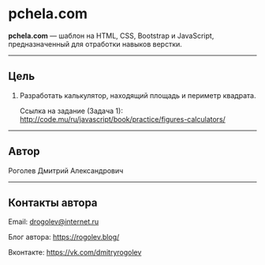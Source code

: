 # pchela.com

**pchela.com** &mdash; шаблон на HTML, CSS, Bootstrap и JavaScript, предназначенный для отработки навыков верстки.

---

## Цель

1. Разработать калькулятор, находящий площадь и периметр квадрата. 

    Ссылка на задание (Задача 1): 
    http://code.mu/ru/javascript/book/practice/figures-calculators/

---

## Автор

Роголев Дмитрий Александрович

---

## Контакты автора

Email: drogolev@internet.ru

Блог автора: https://rogolev.blog/

Вконтакте: https://vk.com/dmitryrogolev

